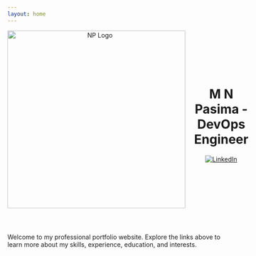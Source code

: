 ```yaml
---
layout: home
---
```


<header style="display: flex; align-items: center; justify-content: space-between;">
  <img src="{{ site.baseurl }}/logo.png" alt="NP Logo" class="logo-img" style="width: 400px; height: auto; margin-right: 20px;">
  <div style="flex-grow: 1;">
    <h1>M&nbsp;N Pasima - DevOps Engineer</h1>
    <p>
      <a href="https://www.linkedin.com/in/nyanga-p-674721258/" target="_blank">
        <img src="https://img.shields.io/badge/-LinkedIn-0072b1?&style=for-the-badge&logo=linkedin&logoColor=white" alt="LinkedIn">
      </a>
    </p>
  </div>
</header>

Welcome to my professional portfolio website. Explore the links above to learn more about my skills, experience, education, and interests.



